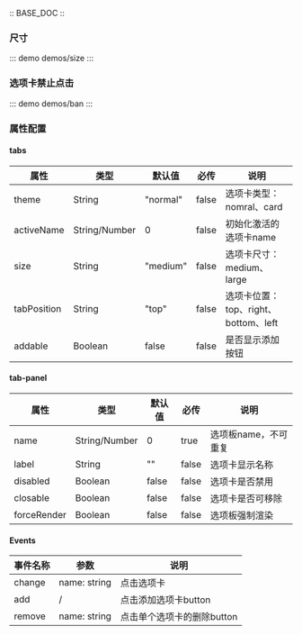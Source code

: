 :: BASE_DOC ::

### 尺寸
::: demo demos/size
:::

### 选项卡禁止点击
::: demo demos/ban 
:::

### 属性配置
#### tabs
| 属性 | 类型 | 默认值 | 必传 | 说明 |
|-----|-----|-----|-----|-----|
| theme | String | "normal" | false | 选项卡类型：nomral、card |
| activeName | String/Number | 0 | false | 初始化激活的选项卡name |
| size | String | "medium" | false | 选项卡尺寸：medium、large |
| tabPosition | String | "top" | false | 选项卡位置：top、right、bottom、left |
| addable | Boolean | false | false | 是否显示添加按钮 |

#### tab-panel
| 属性 | 类型 | 默认值 | 必传 | 说明 |
|-----|-----|-----|-----|-----|
| name | String/Number | 0 | true | 选项板name，不可重复 |
| label | String | "" | false | 选项卡显示名称 |
| disabled | Boolean | false | false | 选项卡是否禁用 |
| closable | Boolean | false | false | 选项卡是否可移除 |
| forceRender | Boolean | false | false | 选项板强制渲染 |

#### Events
| 事件名称 | 参数 | 说明 |
|-----|-----|-----|
| change | name: string | 点击选项卡 |
| add | / | 点击添加选项卡button |
| remove | name: string | 点击单个选项卡的删除button |